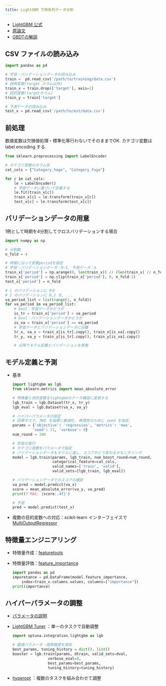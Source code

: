 ```yaml
--- 
title: LightGBM で時系列データ分析
---
```


- [LightGBM 公式](https://lightgbm.readthedocs.io/en/latest/)
- [原論文](https://papers.nips.cc/paper/6907-lightgbm-a-highly-efficient-gradient-boosting-decision-tree.pdf)
- [GBDTの解説](https://copypaste-ds.hatenablog.com/entry/2019/09/05/184947)

## CSV ファイルの読み込み

```python
import pandas as pd

# 学習・バリデーションデータの読み込み
train =  pd.read_csv('/path/to/training/data.csv')
# 説明変数(target カラム以外)
train_x = train.drop(['target'], axis=1)
# 目的変数(targetカラム)
train_y = train['target']

# 予測データの読み込み
test_x = pd.read_csv('/path/to/est/data.csv')
```

## 前処理

数値変数は欠損値処理・標準化等行わないでそのままでOK.
カテゴリ変数は label encoding する.

```python
from sklearn.preprocessing import LabelEncoder

# カテゴリ変数のカラム名
cat_cols = {"Category_hoge", "Category_fuga"}

for c in cat_cols:
    le = LabelEncoder()
    # 学習データに基づいて定義する
    le.fit(train_x[c])
    train_x[c] = le.transform(train_x[c])
    test_x[c] = le.transform(test_x[c])
```

## バリデーションデータの用意

1例として時期を4分割してクロスバリデーションする場合

```python
import numpy as np

# 分割数
n_fold = 4

# 時間に沿って変数periodを設定
# 学習・バリデーションデータ：0~3, 予測データ：4
train_x['period'] = np.arange(0, len(train_x)) // (len(train_x) // n_fold)
train_x['period'] = np.clip(train_x['period'], 0, n_fold-1)
test_x['period'] = n_fold

# 1 のバリデーションに 0を
# 2 のバリデーションに 0,1 を, ...
va_period_list = list(range(1, n_fold))
for va_period in va_period_list:
    # bool：学習データかどうか
    is_tr = train_x['period'] < va_period
    # bool：バリデーションデータかどうか
    is_va = train_x['period'] == va_period
    # 学習データとバリデーションデータに分離
    tr_x, va_x = train_x[is_tr].copy(), train_x[is_va].copy()
    tr_y, va_y = train_y[is_tr].copy(), train_y[is_va].copy()

    # 以降でモデル定義とバリデーションを実施
```

## モデル定義と予測

- 基本

    ```python
    import lightgbm as lgb
    from sklearn.metrics import mean_absolute_error

    # 特徴量と目的変数をlightgbmのデータ構造に変換する
    lgb_train = lgb.Dataset(tr_x, tr_y)
    lgb_eval = lgb.Dataset(va_x, va_y)

    # ハイパーパラメータの設定
    # 回帰タスク, MAE を指標に最適化. 再現性のために seed を指定.
    params = {'objective': 'regression', 'metrics': 'mae',
             'seed': 71, 'verbose': 0}
    num_round = 100

    # 学習の実行
    # カテゴリ変数をパラメータで指定
    # バリデーションデータもモデルに渡し、スコアがどう変わるかモニタリング
    model = lgb.train(params, lgb_train, num_boost_round=num_round,
                      categorical_feature=cat_cols,
                      valid_names=['train', 'valid'],
                      valid_sets=[lgb_train, lgb_eval])

    # バリデーションデータでのスコアの確認
    va_pred = model.predict(va_x)
    score = mean_absolute_error(va_y, va_pred)
    print(f'MAE: {score:.4f}')

    # 予測
    pred = model.predict(test_x)
    ```

- 複数の目的変数への対応：scikit-learn インターフェイスで [MultiOutputRegressor](https://qiita.com/katsuki104/items/71c7581cce60f0e303f3)

## 特徴量エンジニアリング

- 特徴量作成：[featuretools](https://qiita.com/Hyperion13fleet/items/4eaca365f28049fe11c7)
- 特徴量評価：[feature_importance](https://qiita.com/studio_haneya/items/e70e835c26524d506e19)

    ```python
    import pandas as pd
    imporetance = pd.DataFrame(model.feature_importance, 
        index=train_x.columns.values, columns=["importance"])
    print(importance)
    ```

## ハイパーパラメータの調整

- [パラメータの説明](https://lightgbm.readthedocs.io/en/latest/Parameters.html)
- [LightGBM Tuner](https://tech.preferred.jp/ja/blog/hyperparameter-tuning-with-optuna-integration-lightgbm-tuner/)
：単一のタスクで自動調整

    ```python
    import optuna.integration.lightgbm as lgb

    # 最適パラメータ・探索履歴を保存
    best_params, tuning_history = dict(), list()
    booster = lgb.train(params, dtrain, valid_sets=dval,
                    verbose_eval=0,
                    best_params=best_params,
                    tuning_history=tuning_history)
    ```

- [hyperopt](https://amalog.hateblo.jp/entry/data-analysis-snippets)
：複数のタスクを組み合わせて調整
